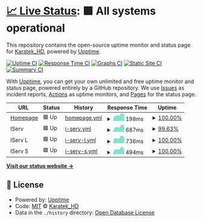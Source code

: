 # [📈 Live Status](https://KaratekHD.github.io/status): <!--live status--> **🟩 All systems operational**

This repository contains the open-source uptime monitor and status page for [Karatek_HD](karatek.net), powered by [Upptime](https://github.com/upptime/upptime).

[![Uptime CI](https://github.com/koj-co/upptime/workflows/Uptime%20CI/badge.svg)](https://github.com/koj-co/upptime/actions?query=workflow%3A%22Uptime+CI%22)
[![Response Time CI](https://github.com/koj-co/upptime/workflows/Response%20Time%20CI/badge.svg)](https://github.com/koj-co/upptime/actions?query=workflow%3A%22Response+Time+CI%22)
[![Graphs CI](https://github.com/koj-co/upptime/workflows/Graphs%20CI/badge.svg)](https://github.com/koj-co/upptime/actions?query=workflow%3A%22Graphs+CI%22)
[![Static Site CI](https://github.com/koj-co/upptime/workflows/Static%20Site%20CI/badge.svg)](https://github.com/koj-co/upptime/actions?query=workflow%3A%22Static+Site+CI%22)
[![Summary CI](https://github.com/koj-co/upptime/workflows/Summary%20CI/badge.svg)](https://github.com/koj-co/upptime/actions?query=workflow%3A%22Summary+CI%22)

With [Upptime](https://upptime.js.org), you can get your own unlimited and free uptime monitor and status page, powered entirely by a GitHub repository. We use [Issues](https://github.com/KaratekHD/status/issues) as incident reports, [Actions](https://github.com/KaratekHD/status/actions) as uptime monitors, and [Pages](https://KaratekHD.github.io/status) for the status page.

<!--start: status pages-->
<!-- This summary is generated by Upptime (https://github.com/upptime/upptime) -->
<!-- Do not edit this manually, your changes will be overwritten -->
<!-- prettier-ignore -->
| URL | Status | History | Response Time | Uptime |
| --- | ------ | ------- | ------------- | ------ |
| <img alt="" src="https://favicons.githubusercontent.com/karatek.net" height="13"> [Homepage](https://karatek.net) | 🟩 Up | [homepage.yml](https://github.com/KaratekHD/status/commits/HEAD/history/homepage.yml) | <details><summary><img alt="Response time graph" src="./graphs/homepage/response-time-week.png" height="20"> 198ms</summary><br><a href="https://uptime.karatek.systems/history/homepage"><img alt="Response time 210" src="https://img.shields.io/endpoint?url=https%3A%2F%2Fraw.githubusercontent.com%2FKaratekHD%2Fstatus%2FHEAD%2Fapi%2Fhomepage%2Fresponse-time.json"></a><br><a href="https://uptime.karatek.systems/history/homepage"><img alt="24-hour response time 181" src="https://img.shields.io/endpoint?url=https%3A%2F%2Fraw.githubusercontent.com%2FKaratekHD%2Fstatus%2FHEAD%2Fapi%2Fhomepage%2Fresponse-time-day.json"></a><br><a href="https://uptime.karatek.systems/history/homepage"><img alt="7-day response time 198" src="https://img.shields.io/endpoint?url=https%3A%2F%2Fraw.githubusercontent.com%2FKaratekHD%2Fstatus%2FHEAD%2Fapi%2Fhomepage%2Fresponse-time-week.json"></a><br><a href="https://uptime.karatek.systems/history/homepage"><img alt="30-day response time 170" src="https://img.shields.io/endpoint?url=https%3A%2F%2Fraw.githubusercontent.com%2FKaratekHD%2Fstatus%2FHEAD%2Fapi%2Fhomepage%2Fresponse-time-month.json"></a><br><a href="https://uptime.karatek.systems/history/homepage"><img alt="1-year response time 210" src="https://img.shields.io/endpoint?url=https%3A%2F%2Fraw.githubusercontent.com%2FKaratekHD%2Fstatus%2FHEAD%2Fapi%2Fhomepage%2Fresponse-time-year.json"></a></details> | <details><summary><a href="https://uptime.karatek.systems/history/homepage">100.00%</a></summary><a href="https://uptime.karatek.systems/history/homepage"><img alt="All-time uptime 100.00%" src="https://img.shields.io/endpoint?url=https%3A%2F%2Fraw.githubusercontent.com%2FKaratekHD%2Fstatus%2FHEAD%2Fapi%2Fhomepage%2Fuptime.json"></a><br><a href="https://uptime.karatek.systems/history/homepage"><img alt="24-hour uptime 100.00%" src="https://img.shields.io/endpoint?url=https%3A%2F%2Fraw.githubusercontent.com%2FKaratekHD%2Fstatus%2FHEAD%2Fapi%2Fhomepage%2Fuptime-day.json"></a><br><a href="https://uptime.karatek.systems/history/homepage"><img alt="7-day uptime 100.00%" src="https://img.shields.io/endpoint?url=https%3A%2F%2Fraw.githubusercontent.com%2FKaratekHD%2Fstatus%2FHEAD%2Fapi%2Fhomepage%2Fuptime-week.json"></a><br><a href="https://uptime.karatek.systems/history/homepage"><img alt="30-day uptime 100.00%" src="https://img.shields.io/endpoint?url=https%3A%2F%2Fraw.githubusercontent.com%2FKaratekHD%2Fstatus%2FHEAD%2Fapi%2Fhomepage%2Fuptime-month.json"></a><br><a href="https://uptime.karatek.systems/history/homepage"><img alt="1-year uptime 100.00%" src="https://img.shields.io/endpoint?url=https%3A%2F%2Fraw.githubusercontent.com%2FKaratekHD%2Fstatus%2FHEAD%2Fapi%2Fhomepage%2Fuptime-year.json"></a></details>
| <img alt="" src="https://iserv.de/user/sites/iserv/themes/iserv/images/favicon.ico" height="13"> IServ | 🟩 Up | [i-serv.yml](https://github.com/KaratekHD/status/commits/HEAD/history/i-serv.yml) | <details><summary><img alt="Response time graph" src="./graphs/i-serv/response-time-week.png" height="20"> 687ms</summary><br><a href="https://uptime.karatek.systems/history/i-serv"><img alt="Response time 680" src="https://img.shields.io/endpoint?url=https%3A%2F%2Fraw.githubusercontent.com%2FKaratekHD%2Fstatus%2FHEAD%2Fapi%2Fi-serv%2Fresponse-time.json"></a><br><a href="https://uptime.karatek.systems/history/i-serv"><img alt="24-hour response time 616" src="https://img.shields.io/endpoint?url=https%3A%2F%2Fraw.githubusercontent.com%2FKaratekHD%2Fstatus%2FHEAD%2Fapi%2Fi-serv%2Fresponse-time-day.json"></a><br><a href="https://uptime.karatek.systems/history/i-serv"><img alt="7-day response time 687" src="https://img.shields.io/endpoint?url=https%3A%2F%2Fraw.githubusercontent.com%2FKaratekHD%2Fstatus%2FHEAD%2Fapi%2Fi-serv%2Fresponse-time-week.json"></a><br><a href="https://uptime.karatek.systems/history/i-serv"><img alt="30-day response time 693" src="https://img.shields.io/endpoint?url=https%3A%2F%2Fraw.githubusercontent.com%2FKaratekHD%2Fstatus%2FHEAD%2Fapi%2Fi-serv%2Fresponse-time-month.json"></a><br><a href="https://uptime.karatek.systems/history/i-serv"><img alt="1-year response time 680" src="https://img.shields.io/endpoint?url=https%3A%2F%2Fraw.githubusercontent.com%2FKaratekHD%2Fstatus%2FHEAD%2Fapi%2Fi-serv%2Fresponse-time-year.json"></a></details> | <details><summary><a href="https://uptime.karatek.systems/history/i-serv">99.63%</a></summary><a href="https://uptime.karatek.systems/history/i-serv"><img alt="All-time uptime 99.97%" src="https://img.shields.io/endpoint?url=https%3A%2F%2Fraw.githubusercontent.com%2FKaratekHD%2Fstatus%2FHEAD%2Fapi%2Fi-serv%2Fuptime.json"></a><br><a href="https://uptime.karatek.systems/history/i-serv"><img alt="24-hour uptime 97.39%" src="https://img.shields.io/endpoint?url=https%3A%2F%2Fraw.githubusercontent.com%2FKaratekHD%2Fstatus%2FHEAD%2Fapi%2Fi-serv%2Fuptime-day.json"></a><br><a href="https://uptime.karatek.systems/history/i-serv"><img alt="7-day uptime 99.63%" src="https://img.shields.io/endpoint?url=https%3A%2F%2Fraw.githubusercontent.com%2FKaratekHD%2Fstatus%2FHEAD%2Fapi%2Fi-serv%2Fuptime-week.json"></a><br><a href="https://uptime.karatek.systems/history/i-serv"><img alt="30-day uptime 99.91%" src="https://img.shields.io/endpoint?url=https%3A%2F%2Fraw.githubusercontent.com%2FKaratekHD%2Fstatus%2FHEAD%2Fapi%2Fi-serv%2Fuptime-month.json"></a><br><a href="https://uptime.karatek.systems/history/i-serv"><img alt="1-year uptime 99.97%" src="https://img.shields.io/endpoint?url=https%3A%2F%2Fraw.githubusercontent.com%2FKaratekHD%2Fstatus%2FHEAD%2Fapi%2Fi-serv%2Fuptime-year.json"></a></details>
| <img alt="" src="https://iserv.de/user/sites/iserv/themes/iserv/images/favicon.ico" height="13"> IServ L | 🟩 Up | [i-serv-l.yml](https://github.com/KaratekHD/status/commits/HEAD/history/i-serv-l.yml) | <details><summary><img alt="Response time graph" src="./graphs/i-serv-l/response-time-week.png" height="20"> 736ms</summary><br><a href="https://uptime.karatek.systems/history/i-serv-l"><img alt="Response time 698" src="https://img.shields.io/endpoint?url=https%3A%2F%2Fraw.githubusercontent.com%2FKaratekHD%2Fstatus%2FHEAD%2Fapi%2Fi-serv-l%2Fresponse-time.json"></a><br><a href="https://uptime.karatek.systems/history/i-serv-l"><img alt="24-hour response time 656" src="https://img.shields.io/endpoint?url=https%3A%2F%2Fraw.githubusercontent.com%2FKaratekHD%2Fstatus%2FHEAD%2Fapi%2Fi-serv-l%2Fresponse-time-day.json"></a><br><a href="https://uptime.karatek.systems/history/i-serv-l"><img alt="7-day response time 736" src="https://img.shields.io/endpoint?url=https%3A%2F%2Fraw.githubusercontent.com%2FKaratekHD%2Fstatus%2FHEAD%2Fapi%2Fi-serv-l%2Fresponse-time-week.json"></a><br><a href="https://uptime.karatek.systems/history/i-serv-l"><img alt="30-day response time 698" src="https://img.shields.io/endpoint?url=https%3A%2F%2Fraw.githubusercontent.com%2FKaratekHD%2Fstatus%2FHEAD%2Fapi%2Fi-serv-l%2Fresponse-time-month.json"></a><br><a href="https://uptime.karatek.systems/history/i-serv-l"><img alt="1-year response time 698" src="https://img.shields.io/endpoint?url=https%3A%2F%2Fraw.githubusercontent.com%2FKaratekHD%2Fstatus%2FHEAD%2Fapi%2Fi-serv-l%2Fresponse-time-year.json"></a></details> | <details><summary><a href="https://uptime.karatek.systems/history/i-serv-l">100.00%</a></summary><a href="https://uptime.karatek.systems/history/i-serv-l"><img alt="All-time uptime 100.00%" src="https://img.shields.io/endpoint?url=https%3A%2F%2Fraw.githubusercontent.com%2FKaratekHD%2Fstatus%2FHEAD%2Fapi%2Fi-serv-l%2Fuptime.json"></a><br><a href="https://uptime.karatek.systems/history/i-serv-l"><img alt="24-hour uptime 100.00%" src="https://img.shields.io/endpoint?url=https%3A%2F%2Fraw.githubusercontent.com%2FKaratekHD%2Fstatus%2FHEAD%2Fapi%2Fi-serv-l%2Fuptime-day.json"></a><br><a href="https://uptime.karatek.systems/history/i-serv-l"><img alt="7-day uptime 100.00%" src="https://img.shields.io/endpoint?url=https%3A%2F%2Fraw.githubusercontent.com%2FKaratekHD%2Fstatus%2FHEAD%2Fapi%2Fi-serv-l%2Fuptime-week.json"></a><br><a href="https://uptime.karatek.systems/history/i-serv-l"><img alt="30-day uptime 100.00%" src="https://img.shields.io/endpoint?url=https%3A%2F%2Fraw.githubusercontent.com%2FKaratekHD%2Fstatus%2FHEAD%2Fapi%2Fi-serv-l%2Fuptime-month.json"></a><br><a href="https://uptime.karatek.systems/history/i-serv-l"><img alt="1-year uptime 100.00%" src="https://img.shields.io/endpoint?url=https%3A%2F%2Fraw.githubusercontent.com%2FKaratekHD%2Fstatus%2FHEAD%2Fapi%2Fi-serv-l%2Fuptime-year.json"></a></details>
| <img alt="" src="https://iserv.de/user/sites/iserv/themes/iserv/images/favicon.ico" height="13"> IServ S | 🟩 Up | [i-serv-s.yml](https://github.com/KaratekHD/status/commits/HEAD/history/i-serv-s.yml) | <details><summary><img alt="Response time graph" src="./graphs/i-serv-s/response-time-week.png" height="20"> 494ms</summary><br><a href="https://uptime.karatek.systems/history/i-serv-s"><img alt="Response time 478" src="https://img.shields.io/endpoint?url=https%3A%2F%2Fraw.githubusercontent.com%2FKaratekHD%2Fstatus%2FHEAD%2Fapi%2Fi-serv-s%2Fresponse-time.json"></a><br><a href="https://uptime.karatek.systems/history/i-serv-s"><img alt="24-hour response time 416" src="https://img.shields.io/endpoint?url=https%3A%2F%2Fraw.githubusercontent.com%2FKaratekHD%2Fstatus%2FHEAD%2Fapi%2Fi-serv-s%2Fresponse-time-day.json"></a><br><a href="https://uptime.karatek.systems/history/i-serv-s"><img alt="7-day response time 494" src="https://img.shields.io/endpoint?url=https%3A%2F%2Fraw.githubusercontent.com%2FKaratekHD%2Fstatus%2FHEAD%2Fapi%2Fi-serv-s%2Fresponse-time-week.json"></a><br><a href="https://uptime.karatek.systems/history/i-serv-s"><img alt="30-day response time 478" src="https://img.shields.io/endpoint?url=https%3A%2F%2Fraw.githubusercontent.com%2FKaratekHD%2Fstatus%2FHEAD%2Fapi%2Fi-serv-s%2Fresponse-time-month.json"></a><br><a href="https://uptime.karatek.systems/history/i-serv-s"><img alt="1-year response time 478" src="https://img.shields.io/endpoint?url=https%3A%2F%2Fraw.githubusercontent.com%2FKaratekHD%2Fstatus%2FHEAD%2Fapi%2Fi-serv-s%2Fresponse-time-year.json"></a></details> | <details><summary><a href="https://uptime.karatek.systems/history/i-serv-s">100.00%</a></summary><a href="https://uptime.karatek.systems/history/i-serv-s"><img alt="All-time uptime 100.00%" src="https://img.shields.io/endpoint?url=https%3A%2F%2Fraw.githubusercontent.com%2FKaratekHD%2Fstatus%2FHEAD%2Fapi%2Fi-serv-s%2Fuptime.json"></a><br><a href="https://uptime.karatek.systems/history/i-serv-s"><img alt="24-hour uptime 100.00%" src="https://img.shields.io/endpoint?url=https%3A%2F%2Fraw.githubusercontent.com%2FKaratekHD%2Fstatus%2FHEAD%2Fapi%2Fi-serv-s%2Fuptime-day.json"></a><br><a href="https://uptime.karatek.systems/history/i-serv-s"><img alt="7-day uptime 100.00%" src="https://img.shields.io/endpoint?url=https%3A%2F%2Fraw.githubusercontent.com%2FKaratekHD%2Fstatus%2FHEAD%2Fapi%2Fi-serv-s%2Fuptime-week.json"></a><br><a href="https://uptime.karatek.systems/history/i-serv-s"><img alt="30-day uptime 100.00%" src="https://img.shields.io/endpoint?url=https%3A%2F%2Fraw.githubusercontent.com%2FKaratekHD%2Fstatus%2FHEAD%2Fapi%2Fi-serv-s%2Fuptime-month.json"></a><br><a href="https://uptime.karatek.systems/history/i-serv-s"><img alt="1-year uptime 100.00%" src="https://img.shields.io/endpoint?url=https%3A%2F%2Fraw.githubusercontent.com%2FKaratekHD%2Fstatus%2FHEAD%2Fapi%2Fi-serv-s%2Fuptime-year.json"></a></details>

<!--end: status pages-->

[**Visit our status website →**](https://KaratekHD.github.io/status)

## 📄 License

- Powered by: [Upptime](https://github.com/upptime/upptime)
- Code: [MIT](./LICENSE) © [Karatek_HD](karatek.net)
- Data in the `./history` directory: [Open Database License](https://opendatacommons.org/licenses/odbl/1-0/)
